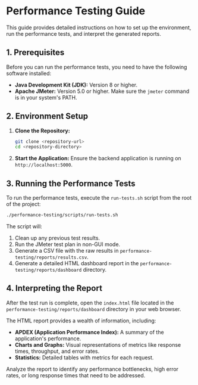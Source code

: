 # Performance Testing Guide

This guide provides detailed instructions on how to set up the environment, run the performance tests, and interpret the generated reports.

## 1. Prerequisites

Before you can run the performance tests, you need to have the following software installed:

- **Java Development Kit (JDK):** Version 8 or higher.
- **Apache JMeter:** Version 5.0 or higher. Make sure the `jmeter` command is in your system's PATH.

## 2. Environment Setup

1.  **Clone the Repository:**
    ```bash
    git clone <repository-url>
    cd <repository-directory>
    ```

2.  **Start the Application:**
    Ensure the backend application is running on `http://localhost:5000`.

## 3. Running the Performance Tests

To run the performance tests, execute the `run-tests.sh` script from the root of the project:

```bash
./performance-testing/scripts/run-tests.sh
```

The script will:
1.  Clean up any previous test results.
2.  Run the JMeter test plan in non-GUI mode.
3.  Generate a CSV file with the raw results in `performance-testing/reports/results.csv`.
4.  Generate a detailed HTML dashboard report in the `performance-testing/reports/dashboard` directory.

## 4. Interpreting the Report

After the test run is complete, open the `index.html` file located in the `performance-testing/reports/dashboard` directory in your web browser.

The HTML report provides a wealth of information, including:

- **APDEX (Application Performance Index):** A summary of the application's performance.
- **Charts and Graphs:** Visual representations of metrics like response times, throughput, and error rates.
- **Statistics:** Detailed tables with metrics for each request.

Analyze the report to identify any performance bottlenecks, high error rates, or long response times that need to be addressed.
